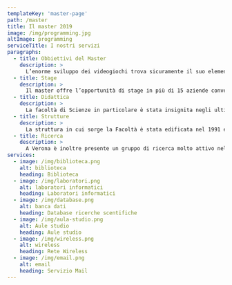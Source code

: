 ```yaml
---
templateKey: 'master-page'
path: /master
title: Il master 2019
image: /img/programming.jpg
altImage: programming
serviceTitle: I nostri servizi
paragraphs:
  - title: Obbiettivi del Master
    description: >
      L’enorme sviluppo dei videogiochi trova sicuramente il suo elemento qualificante nelle tecniche di resa grafica al calcolatore, sostenute dalla crescente potenza di calcolo messa a disposizione dalle unità di elaborazione grafica (GPU). Il livello di realismo sempre più elevato non è però solo visivo ma coinvolge anche la riproduzione sempre più fedele dei movimenti umani, la simulazione precisa della realtà fisica, e la crescente immersività della interazione – si pensi ai casi HTC Vive, Nintendo Wii o Microsoft Kinect. Inoltre i comportamenti naturali esibiti dai personaggi che popolano il gioco (oltre al giocatore) sono frutto di esperienze maturate nel campo dell’intelligenza artificiale. Da questa breve introduzione si intuisce come la progettazione e la programmazione dei videogiochi sia un’attività profondamente multidisciplinare, che tocca diverse aree dell’informatica (programmazione, ingegneria del software, grafica, elaborazione dei suoni, interazione uomo-macchina, intelligenza artificiale) e  richiede solide basi in discipline matematiche e fisiche.Il master ha l’obiettivo di formare sviluppatori di videogiochi e/o applicazioni multimediali avanzate, focalizzandosi sulle tecnologie più recenti e con una particolare attenzione alle problematiche di lavoro in gruppo.
  - title: Stage
    description: >
      Il master offre l’opportunità di stage in più di 15 aziende convenzionate. Lo stage di 250 ore è obbligatorio e garantito per tutti i partecipanti. Il filo diretto tra studenti e mondo del lavoro è garantito inoltre dalla presenza nel Collegio Docenti di professionisti dell’industria videoludica italiana e dai seminari organizzati all’interno del Master.
  - title: Didattica
    description: >
      La facoltà di Scienze in particolare è stata insignita negli ultimi anni di numerosi riconoscimenti per qualità di insegnamenti e ricerca. E’ presente tra gli altri un indirizzo ad orientamento multimediale nell’ambito della laurea magistrale in Ingegneria e scienze informatiche.
  - title: Strutture
    description: >
      La struttura in cui sorge la Facoltà è stata edificata nel 1991 ed è stata di recente ampliata per fare spazio a nuovi laboratori di ricerca, aule e laboratori didattici.
  - title: Ricerca
    description: >
      A Verona è inoltre presente un gruppo di ricerca molto attivo nel campo delle applicazioni di Computer Vision, Multimediali e Pattern Recognition. Il gruppo VIPS (Vision, Image Processing and Sound) è coinvolto in importanti progetti nazionali ed europei ed è autore ogni anno di svariate pubblicazione in conferenze e riviste internazionali.
services:
  - image: /img/biblioteca.png
    alt: biblioteca
    heading: Biblioteca
  - image: /img/laboratori.png
    alt: laboratori informatici
    heading: Laboratori informatici
  - image: /img/database.png
    alt: banca dati
    heading: Database ricerche scentifiche
  - image: /img/aula-studio.png
    alt: Aule studio
    heading: Aule studio
  - image: /img/wireless.png
    alt: wireless
    heading: Rete Wireless
  - image: /img/email.png
    alt: email
    heading: Servizio Mail
---
```

